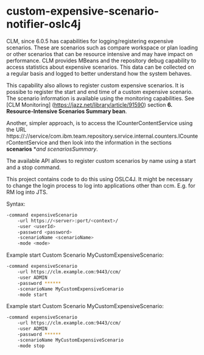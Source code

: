 # custom-expensive-scenario-notifier-oslc4j
CLM, since 6.0.5 has capabilities for logging/registering expensive scenarios. These are scenarios such as compare workspace or plan loading or other scenarios that can be resource intensive and may have impact on performance. CLM provides MBeans and the repository debug capability to access statistics about expensive scenarios. This data can be collected on a regular basis and logged to better understand how the system behaves. 

This capability also allows to register custom expensive scenarios. It is possibe to register the start and end time of a custom expensive scenario. The scenario information is available using the monitoring capabilities. See [CLM Monitoring] (https://jazz.net/library/article/91590) section **6. Resource-Intensive Scenarios Summary bean**. 

Another, simpler approach, is to access the ICounterContentService using the URL https://<server>:<port>/<app>/service/com.ibm.team.repository.service.internal.counters.ICounterContentService and then look into the information in the sections **scenarios** **and scenariosSummary*.  

The available API allows to register custom scenarios by name using a start and a stop command.

This project contains code to do this using OSLC4J. It might be necessary to change the login process to log into applications other than ccm. E.g. for RM log into JTS.


Syntax:
```bash
-command expensiveScenario 
	-url https://<server>:port/<context>/ 
	-user <userId> 
	-password <password> 
	-scenarioName <scenarioName> 
	-mode <mode>
```

Example start Custom Scenario MyCustomExpensiveScenario:
```bash
-command expensiveScenario 
	-url https://clm.example.com:9443/ccm/ 
	-user ADMIN 
	-password ****** 
	-scenarioName MyCustomExpensiveScenario 
	-mode start
```

Example start Custom Scenario MyCustomExpensiveScenario:
```bash
-command expensiveScenario 
	-url https://clm.example.com:9443/ccm/ 
	-user ADMIN 
	-password ****** 
	-scenarioName MyCustomExpensiveScenario 
	-mode stop
```
